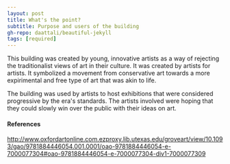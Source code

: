```yaml
---
layout: post
title: What's the point?
subtitle: Purpose and users of the building
gh-repo: daattali/beautiful-jekyll
tags: [required]
---
```


This building was created by young, innovative artists as a way of rejecting the traditionalist views of art in their culture. 
It was created by artists for artists. It symbolized a movement from conservative art towards a more expirimental and free type of art
that was akin to life. 

The building was used by artists to host exhibitions that were considered progressive by the era's standards. The artists involved 
were hoping that they could slowly win over the public with their ideas on art.




#### References
http://www.oxfordartonline.com.ezproxy.lib.utexas.edu/groveart/view/10.1093/gao/9781884446054.001.0001/oao-9781884446054-e-7000077304#oao-9781884446054-e-7000077304-div1-7000077309

